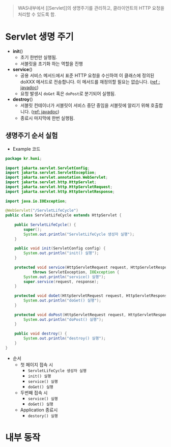 > WAS내부에서 [[Servlet]]의 생명주기를 관리하고, 클라이언트의 HTTP 요청을 처리할 수 있도록 함.

# Servlet 생명 주기
- **init**()
	- 초기 한번만 실행됨.
	- 서블릿을 초기화 하는 역할을 진행
- **service**()
	- 공용 서비스 메서드에서 표준 HTTP 요청을 수신하여 이 클래스에 정의된 doXXX 메서드로 전송합니다. 이 메서드를 재정의할 필요는 없습니다. ([ref : javadoc](https://docs.oracle.com/javaee/7/api/javax/servlet/http/HttpServlet.html#service-javax.servlet.http.HttpServletRequest-javax.servlet.http.HttpServletResponse-))
	- 요청 발생시 `doGet` 혹은 `doPost`로 분기되어 실행됨.
- **destroy**()
	- 서블릿 컨테이너가 서블릿이 서비스 중단 중임을 서블릿에 알리기 위해 호출합니다. ([ref: javadoc](https://docs.oracle.com/javaee/7/api/javax/servlet/GenericServlet.html#destroy--))
	- 종료시 마지막에 한번 실행됨.
## 생명주기 순서 실험
- Example 코드
```java
package kr.huni;  
  
import jakarta.servlet.ServletConfig;  
import jakarta.servlet.ServletException;  
import jakarta.servlet.annotation.WebServlet;  
import jakarta.servlet.http.HttpServlet;  
import jakarta.servlet.http.HttpServletRequest;  
import jakarta.servlet.http.HttpServletResponse;  
  
import java.io.IOException;  
  
@WebServlet("/ServletLifeCycle")  
public class ServletLifeCycle extends HttpServlet {  
  
    public ServletLifeCycle() {  
        super();  
        System.out.println("ServletLifeCycle 생성자 실행");  
    }  
  
    public void init(ServletConfig config) {  
        System.out.println("init() 실행");  
    }  
  
    protected void service(HttpServletRequest request, HttpServletResponse response)  
            throws ServletException, IOException {  
        System.out.println("service() 실행");  
        super.service(request, response);  
    }  
  
    protected void doGet(HttpServletRequest request, HttpServletResponse response) {  
        System.out.println("doGet() 실행");  
    }  
  
    protected void doPost(HttpServletRequest request, HttpServletResponse response) {  
        System.out.println("doPost() 실행");  
    }  
  
    public void destroy() {  
        System.out.println("destroy() 실행");  
    }  
}
```
- 순서
	- 첫 페이지 접속 시
		- `ServletLifeCycle 생성자 실행`
		- `init() 실행`
		- `service() 실행`
		- `doGet() 실행`
	- 두번째 접속 시
		- `service() 실행`
		- `doGet() 실행`
	- Application 종료시
		- `destory() 실행`
# 내부 동작


